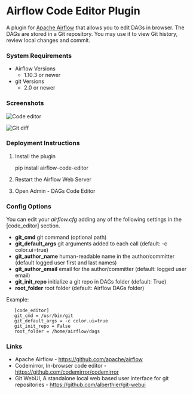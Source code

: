 # Airflow Code Editor Plugin
A plugin for [Apache Airflow](https://github.com/apache/airflow) that allows you to edit DAGs in browser.
The DAGs are stored in a Git repository. You may use it to view Git history, review local changes and commit.

### System Requirements

* Airflow Versions
    * 1.10.3 or newer
* git Versions
    * 2.0 or newer

### Screenshots

![Code editor](https://andreax79.github.io/airflow-code-editor/screenshots/2.png)

![Git diff](https://andreax79.github.io/airflow-code-editor/screenshots/1.png)


### Deployment Instructions

1. Install the plugin

    pip install airflow-code-editor

2. Restart the Airflow Web Server

3. Open Admin - DAGs Code Editor


### Config Options

You can edit your *airflow.cfg* adding any of the following settings in the \[code_editor\] section.

* **git_cmd**  git command (optional path)
* **git_default_args**  git arguments added to each call (default: -c color.ui=true)
* **git_author_name** human-readable name in the author/committer (default logged user first and last names)
* **git_author_email** email for the author/committer (default: logged user email)
* **git_init_repo**  initialize a git repo in DAGs folder (default: True)
* **root_folder**  root folder (default: Airflow DAGs folder)

Example:
```
   [code_editor]
   git_cmd = /usr/bin/git
   git_default_args = -c color.ui=true
   git_init_repo = False
   root_folder = /home/airflow/dags
```

### Links

* Apache Airflow - https://github.com/apache/airflow
* Codemirror, In-browser code editor - https://github.com/codemirror/codemirror
* Git WebUI, A standalone local web based user interface for git repositories - https://github.com/alberthier/git-webui


